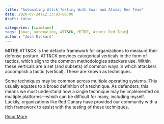 ```yaml
---
title: "Automating Attck Testing With Soar and Atomic Red Team"
date: 2020-07-24T12:33:03-06:00
draft: false

categories: [swimlane]
tags: [soar, automation, ATT&CK, MITRE, Atomic Red Team]
author: "Josh Rickard"
---
```


MITRE ATT&CK is the defacto framework for organizations to measure their defense posture. ATT&CK provides categorical verticals in the form of tactics, which align to the common methodologies attackers use. Within these verticals are a set (and subsets) of common ways in which attackers accomplish a tactic (vertical). These are known as techniques.

Some techniques may be common across multiple operating systems. This usually equates to a broad definition of a technique. As defenders, this means we must understand how a single technique may be implemented on multiple platforms—which can be difficult for many, including myself. Luckily, organizations like Red Canary have provided our community with a rich framework to assist with the testing of these techniques.

[Read More](https://swimlane.com/blog/automating-mitre-attack-testing/)